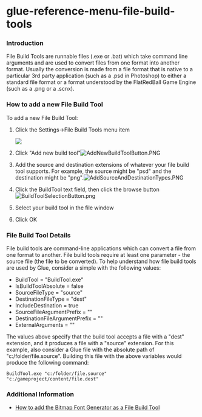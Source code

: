 # glue-reference-menu-file-build-tools

### Introduction

File Build Tools are runnable files (.exe or .bat) which take command line arguments and are used to convert files from one format into another format. Usually the conversion is made from a file format that is native to a particular 3rd party application (such as a .psd in Photoshop) to either a standard file format or a format understood by the FlatRedBall Game Engine (such as a .png or a .scnx).

### How to add a new File Build Tool

To add a new File Build Tool:

1.  Click the Settings->File Build Tools menu item

    ![](../../../../../media/2017-01-img_58902130439d7.png)
2. Click "Add new build tool"![AddNewBuildToolButton.PNG](../../../../../media/migrated_media-AddNewBuildToolButton.PNG)
3. Add the source and destination extensions of whatever your file build tool supports. For example, the source might be "psd" and the destination might be "png".![AddSourceAndDestinationTypes.PNG](../../../../../media/migrated_media-AddSourceAndDestinationTypes.PNG)
4. Click the BuildTool text field, then click the browse button![BuildToolSelectionButton.png](../../../../../media/migrated_media-BuildToolSelectionButton.png)
5. Select your build tool in the file window
6. Click OK

### File Build Tool Details

File build tools are command-line applications which can convert a file from one format to another. File build tools require at least one parameter - the source file (the file to be converted). To help understand how file build tools are used by Glue, consider a simple with the following values:

* BuildTool = "BuildTool.exe"
* IsBuildToolAbsolute = false
* SourceFileType = "source"
* DestinationFileType = "dest"
* IncludeDestination = true
* SourceFileArgumentPrefix = ""
* DestinationFileArgumentPrefix = ""
* ExternalArguments = ""

The values above specify that the build tool accepts a file with a "dest" extension, and it produces a file with a "source" extension. For this example, also consider a Glue file with the absolute path of "c:/folder/file.source". Building this file with the above variables would produce the following command:

```
BuildTool.exe "c:/folder/file.source" "c:/gameproject/content/file.dest"
```

### Additional Information

* [How to add the Bitmap Font Generator as a File Build Tool](../../../../../frb/docs/index.php)
